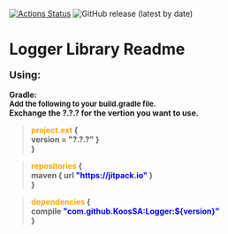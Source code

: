 [![Actions Status](https://github.com/KoosSA/Logger/workflows/Release-latest/badge.svg)](https://github.com/KoosSA/Logger/actions)
![GitHub release (latest by date)](https://img.shields.io/github/v/release/KoosSA/Logger?label=version)

# Logger Library Readme

<p> <b> <font size=4px> Using: </font> <br>
  <br> <b> Gradle: </b>
  <br> <font size="2px"> Add the following to your build.gradle file. </font>
	<br> Exchange the ?.?.? for the vertion you want to use.
<p/>
	
<blockquote> <font color="orange"> project.ext </font> {
	<br>version = "?.?.?" </font> } 
    <br> }
</blockquote>

<blockquote> <font color="orange"> repositories </font> {
	<br>maven { url <font color="blue"> "https://jitpack.io" </font> } 
    <br> }
</blockquote>

<blockquote> <font color="orange"> dependencies </font> {
	<br> compile <font color="blue"> "com.github.KoosSA:Logger:${version}" </font>
	<br> }
</blockquote>
